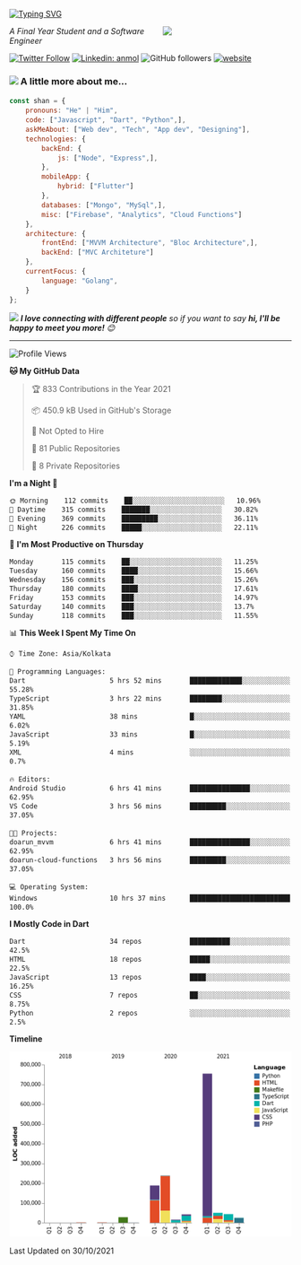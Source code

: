 <!-- <h2>नमस्ते (Namaste)🙏🏻, I'm Shan Shaji! <img src="https://media.giphy.com/media/12oufCB0MyZ1Go/giphy.gif" width="50"></h2> -->
[![Typing SVG](https://readme-typing-svg.herokuapp.com?lines=Hey%2C+I'm+Shan;I+am+a+Full+Stack+Developer)](https://git.io/typing-svg)

<img align='right' src="https://media.giphy.com/media/M9gbBd9nbDrOTu1Mqx/giphy.gif" width="230">
<p><em>A Final Year Student and a Software Engineer</em></p>

[![Twitter Follow](https://img.shields.io/twitter/follow/shan__shaji?style=flat)](https://twitter.com/intent/follow?screen_name=shan__shaji)
[![Linkedin: anmol](https://img.shields.io/badge/shan-shaji?style=flat-square&logo=Linkedin&logoColor=white&link=https://www.linkedin.com/in/shan-shaji/)](https://www.linkedin.com/in/shan-shaji/)
![GitHub followers](https://img.shields.io/github/followers/shan-shaji?label=Follow&style=social)
[![website](https://img.shields.io/badge/Website-46a2f1.svg?&style=flat-square&logo=Google-Chrome&logoColor=white&link=http://shan-shaji.github.io/)](http://shan-shaji.github.io/)



### <img src="https://media.giphy.com/media/VgCDAzcKvsR6OM0uWg/giphy.gif" width="50"> A little more about me...  

```javascript
const shan = {
    pronouns: "He" | "Him",
    code: ["Javascript", "Dart", "Python",],
    askMeAbout: ["Web dev", "Tech", "App dev", "Designing"],
    technologies: {
        backEnd: {
            js: ["Node", "Express",],
        },
        mobileApp: {
            hybrid: ["Flutter"]
        },
        databases: ["Mongo", "MySql",],
        misc: ["Firebase", "Analytics", "Cloud Functions"]
    },
    architecture: {
        frontEnd: ["MVVM Architecture", "Bloc Architecture",],
        backEnd: ["MVC Architeture"]
    },
    currentFocus: {
        language: "Golang",
    }
};
```

<img src="https://media.giphy.com/media/LnQjpWaON8nhr21vNW/giphy.gif" width="60"> <em><b>I love connecting with different people</b> so if you want to say <b>hi, I'll be happy to meet you more!</b> 😊</em>

---
<!--START_SECTION:waka-->
![Profile Views](http://img.shields.io/badge/Profile%20Views-43-blue)

**🐱 My GitHub Data** 

> 🏆 833 Contributions in the Year 2021
 > 
> 📦 450.9 kB Used in GitHub's Storage 
 > 
> 🚫 Not Opted to Hire
 > 
> 📜 81 Public Repositories 
 > 
> 🔑 8 Private Repositories  
 > 
**I'm a Night 🦉** 

```text
🌞 Morning    112 commits    ██░░░░░░░░░░░░░░░░░░░░░░░   10.96% 
🌆 Daytime    315 commits    ███████░░░░░░░░░░░░░░░░░░   30.82% 
🌃 Evening    369 commits    █████████░░░░░░░░░░░░░░░░   36.11% 
🌙 Night      226 commits    █████░░░░░░░░░░░░░░░░░░░░   22.11%

```
📅 **I'm Most Productive on Thursday** 

```text
Monday       115 commits    ██░░░░░░░░░░░░░░░░░░░░░░░   11.25% 
Tuesday      160 commits    ████░░░░░░░░░░░░░░░░░░░░░   15.66% 
Wednesday    156 commits    ███░░░░░░░░░░░░░░░░░░░░░░   15.26% 
Thursday     180 commits    ████░░░░░░░░░░░░░░░░░░░░░   17.61% 
Friday       153 commits    ███░░░░░░░░░░░░░░░░░░░░░░   14.97% 
Saturday     140 commits    ███░░░░░░░░░░░░░░░░░░░░░░   13.7% 
Sunday       118 commits    ███░░░░░░░░░░░░░░░░░░░░░░   11.55%

```


📊 **This Week I Spent My Time On** 

```text
⌚︎ Time Zone: Asia/Kolkata

💬 Programming Languages: 
Dart                     5 hrs 52 mins       █████████████░░░░░░░░░░░░   55.28% 
TypeScript               3 hrs 22 mins       ████████░░░░░░░░░░░░░░░░░   31.85% 
YAML                     38 mins             █░░░░░░░░░░░░░░░░░░░░░░░░   6.02% 
JavaScript               33 mins             █░░░░░░░░░░░░░░░░░░░░░░░░   5.19% 
XML                      4 mins              ░░░░░░░░░░░░░░░░░░░░░░░░░   0.7%

🔥 Editors: 
Android Studio           6 hrs 41 mins       ███████████████░░░░░░░░░░   62.95% 
VS Code                  3 hrs 56 mins       █████████░░░░░░░░░░░░░░░░   37.05%

🐱‍💻 Projects: 
doarun_mvvm              6 hrs 41 mins       ███████████████░░░░░░░░░░   62.95% 
doarun-cloud-functions   3 hrs 56 mins       █████████░░░░░░░░░░░░░░░░   37.05%

💻 Operating System: 
Windows                  10 hrs 37 mins      █████████████████████████   100.0%

```

**I Mostly Code in Dart** 

```text
Dart                     34 repos            ██████████░░░░░░░░░░░░░░░   42.5% 
HTML                     18 repos            █████░░░░░░░░░░░░░░░░░░░░   22.5% 
JavaScript               13 repos            ████░░░░░░░░░░░░░░░░░░░░░   16.25% 
CSS                      7 repos             ██░░░░░░░░░░░░░░░░░░░░░░░   8.75% 
Python                   2 repos             ░░░░░░░░░░░░░░░░░░░░░░░░░   2.5%

```


**Timeline**

![Chart not found](https://raw.githubusercontent.com/shan-shaji/shan-shaji/master/charts/bar_graph.png) 


 Last Updated on 30/10/2021
<!--END_SECTION:waka-->

